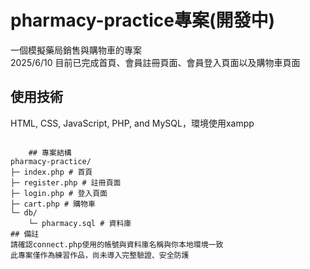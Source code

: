 # pharmacy-practice專案(開發中)
一個模擬藥局銷售與購物車的專案<br/>
2025/6/10 目前已完成首頁、會員註冊頁面、會員登入頁面以及購物車頁面

## 使用技術
HTML, CSS, JavaScript, PHP, and MySQL，環境使用xampp

<pre><code>
    ## 專案結構
pharmacy-practice/
├─ index.php # 首頁
├─ register.php # 註冊頁面
├─ login.php # 登入頁面
├─ cart.php # 購物車
└─ db/
    └─ pharmacy.sql # 資料庫
## 備註
請確認connect.php使用的帳號與資料庫名稱與你本地環境一致
此專案僅作為練習作品，尚未導入完整驗證、安全防護

</code></pre>

